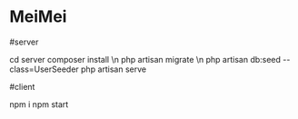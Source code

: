 # MeiMei
#server

cd server
composer install \n
php artisan migrate \n
php artisan db:seed --class=UserSeeder
php artisan serve

#client

npm i
npm start
